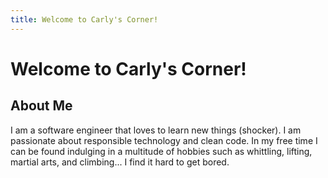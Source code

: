 ```yaml
---
title: Welcome to Carly's Corner!
---
```

# Welcome to Carly's Corner!

## About Me
I am a software engineer that loves to learn new things (shocker). I am passionate about responsible technology and clean code. In my free time I can be found indulging in a multitude of hobbies such as whittling, lifting, martial arts, and climbing... I find it hard to get bored.